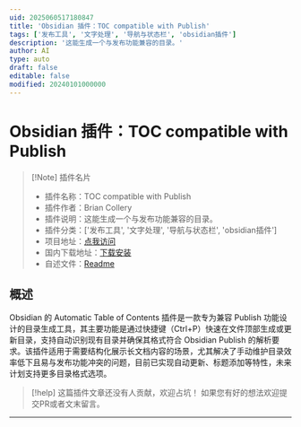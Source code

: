 ```yaml
---
uid: 2025060517180847
title: 'Obsidian 插件：TOC compatible with Publish'
tags: ['发布工具', '文字处理', '导航与状态栏', 'obsidian插件']
description: '这能生成一个与发布功能兼容的目录。'
author: AI
type: auto
draft: false
editable: false
modified: 20240101000000
---
```


# Obsidian 插件：TOC compatible with Publish

> [!Note] 插件名片
> - 插件名称：TOC compatible with Publish
> - 插件作者：Brian Collery
> - 插件说明：这能生成一个与发布功能兼容的目录。
> - 插件分类：['发布工具', '文字处理', '导航与状态栏', 'obsidian插件']
> - 项目地址：[点我访问](https://github.com/BrMacCath/Table-of-Contents)
> - 国内下载地址：[下载安装](https://pkmer.cn/products/plugin/pluginMarket/?table-of-contents-automatic-but-compatible-with-publish)
> - 自述文件：[Readme](https://ghproxy.net/https://raw.githubusercontent.com/BrMacCath/Table-of-Contents/master/README.md)



## 概述

Obsidian 的 Automatic Table of Contents 插件是一款专为兼容 Publish 功能设计的目录生成工具，其主要功能是通过快捷键（Ctrl+P）快速在文件顶部生成或更新目录，支持自动识别现有目录并确保其格式符合 Obsidian Publish 的解析要求。该插件适用于需要结构化展示长文档内容的场景，尤其解决了手动维护目录效率低下且易与发布功能冲突的问题，目前已实现自动更新、标题添加等特性，未来计划支持更多目录格式选项。


> [!help] 
> 这篇插件文章还没有人贡献，欢迎占坑！
> 如果您有好的想法欢迎提交PR或者文末留言。
> 

---



